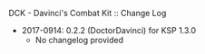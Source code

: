DCK - Davinci's Combat Kit :: Change Log

* 2017-0914: 0.2.2 (DoctorDavinci) for KSP 1.3.0
	+ No changelog provided
